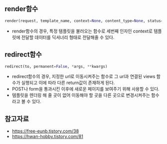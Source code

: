 ## render함수
```python
render(request, template_name, context=None, content_type=None, status=None, using=None)
```
- render함수의 경우, 특정 템플릿을 불러오는 함수로 세번째 인자인 context로 템플릿에 전달할 데이터를 딕셔너리 형태로 전달해줄 수 있다.


## redirect함수
```python
redirect(to, permanent=False, *args, **kwargs)
```
- redirect함수의 경우, 지정한 url로 이동시켜주는 함수로 그 url과 연결된 views 함수가 실행되고 이에 따라 다른 return값이 존재하게 된다.
- POST나 form을 통과시킨 이후에 새로운 페이지를 보여주기 위해 사용할 수 있다.
- 템플릿을 렌더링 해 줄 곳이 없어 이동해야 할 곳을 다른 곳으로 변경시켜주는 함수라고 볼 수 있다.


## 참고자료
- https://free-eunb.tistory.com/38
- https://hwan-hobby.tistory.com/81
